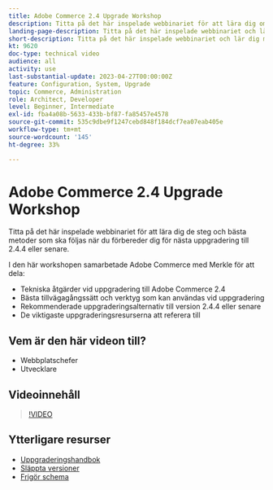 ```yaml
---
title: Adobe Commerce 2.4 Upgrade Workshop
description: Titta på det här inspelade webbinariet för att lära dig om Adobe Commerce-uppgraderingssteg och bästa praxis för 2.4.4 eller senare.
landing-page-description: Titta på det här inspelade webbinariet och lär dig mer om uppgraderingsstegen och bästa praxis för Adobe Commerce 2.4.
short-description: Titta på det här inspelade webbinariet och lär dig mer om uppgraderingsstegen och bästa praxis för Adobe Commerce 2.4.
kt: 9620
doc-type: technical video
audience: all
activity: use
last-substantial-update: 2023-04-27T00:00:00Z
feature: Configuration, System, Upgrade
topic: Commerce, Administration
role: Architect, Developer
level: Beginner, Intermediate
exl-id: fba4a08b-5633-433b-bf87-fa85457e4578
source-git-commit: 535c9dbe9f1247cebd848f184dcf7ea07eab405e
workflow-type: tm+mt
source-wordcount: '145'
ht-degree: 33%

---
```


# Adobe Commerce 2.4 Upgrade Workshop

Titta på det här inspelade webbinariet för att lära dig de steg och bästa metoder som ska följas när du förbereder dig för nästa uppgradering till 2.4.4 eller senare.

I den här workshopen samarbetade Adobe Commerce med Merkle för att dela:

- Tekniska åtgärder vid uppgradering till Adobe Commerce 2.4
- Bästa tillvägagångssätt och verktyg som kan användas vid uppgradering
- Rekommenderade uppgraderingsalternativ till version 2.4.4 eller senare
- De viktigaste uppgraderingsresurserna att referera till

## Vem är den här videon till?

- Webbplatschefer
- Utvecklare

## Videoinnehåll

>[!VIDEO](https://video.tv.adobe.com/v/3432514?quality=12&learn=on&captions=swe)

## Ytterligare resurser

- [Uppgraderingshandbok](https://experienceleague.adobe.com/docs/commerce-operations/upgrade-guide/overview.html?lang=sv-SE)
- [Släppta versioner](https://experienceleague.adobe.com/docs/commerce-operations/release/versions.html?lang=sv-SE)
- [Frigör schema](https://experienceleague.adobe.com/docs/commerce-operations/release/planning/schedule.html?lang=sv-SE)

